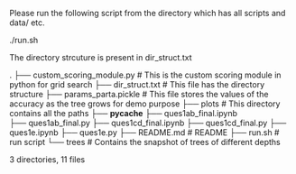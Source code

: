 Please run the following script from the directory which has all scripts and data/ etc.  

./run.sh


The directory strcuture is present in dir_struct.txt

.
├── custom_scoring_module.py 	# This is the custom scoring module in python for grid search
├── dir_struct.txt		        # This file has the directory structure
├── params_parta.pickle		    # This file stores the values of the accuracy as the tree grows for demo purpose
├── plots			                # This directory contains all the paths
├── __pycache__	
├── ques1ab_final.ipynb		
├── ques1ab_final.py
├── ques1cd_final.ipynb
├── ques1cd_final.py
├── ques1e.ipynb
├── ques1e.py
├── README.md			            # README
├── run.sh			              # run script
└── trees			                # Contains the snapshot of trees of different depths

3 directories, 11 files
